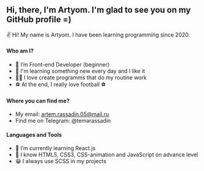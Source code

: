 ## Hi, there, I'm Artyom. I'm glad to see you on my GitHub profile =)

✌️ Hi! My name is Artyom. I have been learning programming since 2020.

#### Who am I?
- 👀 I’m Front-end Developer (beginner)
- 🤗 I'm learning something new every day and I like it
- 👨‍💻 I love create programms that do my routine work
- ⚽ At the end, I really love football ⚽

#### Where you can find me?
- My email: artem.rassadin.05@mail.ru
- Find me on Telegram: @temarassadin

#### Languages and Tools

- 🌱 I’m currently learning React.js
- 🦾 I know HTML5, CSS3, CSS-animation and JavaScript on advance level
- 😁 I always use SCSS in my projects

<!---
rassadin11/rassadin11 is a ✨ special ✨ repository because its `README.md` (this file) appears on your GitHub profile.
You can click the Preview link to take a look at your changes.
--->
